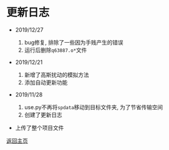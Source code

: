 # 更新日志

* 2019/12/27

  1. bug修复, 排除了一些因为手贱产生的错误
  2. 运行后删除`q63887.o*`文件

* 2019/12/21

  1. 新增了高斯扰动的模拟方法
  2. 添加自动更新功能

* 2019/11/28

  1. use.py不再将`spdata`移动到目标文件夹, 为了节省传输空间
  2. 创建了更新日志

  

* 上传了整个项目文件



[返回主页](./readme.md)